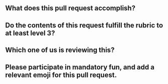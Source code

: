 ## What does this pull request accomplish?

## Do the contents of this request fulfill the rubric to at least level 3?

## Which one of us is reviewing this?

## Please participate in mandatory fun, and add a relevant emoji for this pull request.
